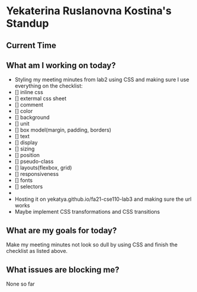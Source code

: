 # **Yekaterina Ruslanovna Kostina's Standup** #

## **Current Time** ## 

## **What am I working on today?** ## 

- Styling my meeting minutes from lab2 using CSS and making sure I use everything on the checklist:
- [] inline css
- [] extermal css sheet
- [] comment
- [] color
- [] background
- [] unit
- [] box model(margin, padding, borders)
- [] text
- [] display
- [] sizing
- [] position
- [] pseudo-class
- [] layouts(flexbox, grid)
- [] responsiveness
- [] fonts
- [] selectors
- 
- Hosting it on yekatya.github.io/fa21-cse110-lab3 and making sure the url works
- Maybe implement CSS transformations and CSS transitions

## **What are my goals for today?** ## 

Make my meeting minutes not look so dull by using CSS and finish the checklist as listed above. 

## **What issues are blocking me?** ## 

None so far
